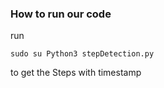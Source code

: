 ### How to run our code
run 
```
sudo su Python3 stepDetection.py
```
to get the Steps with timestamp
